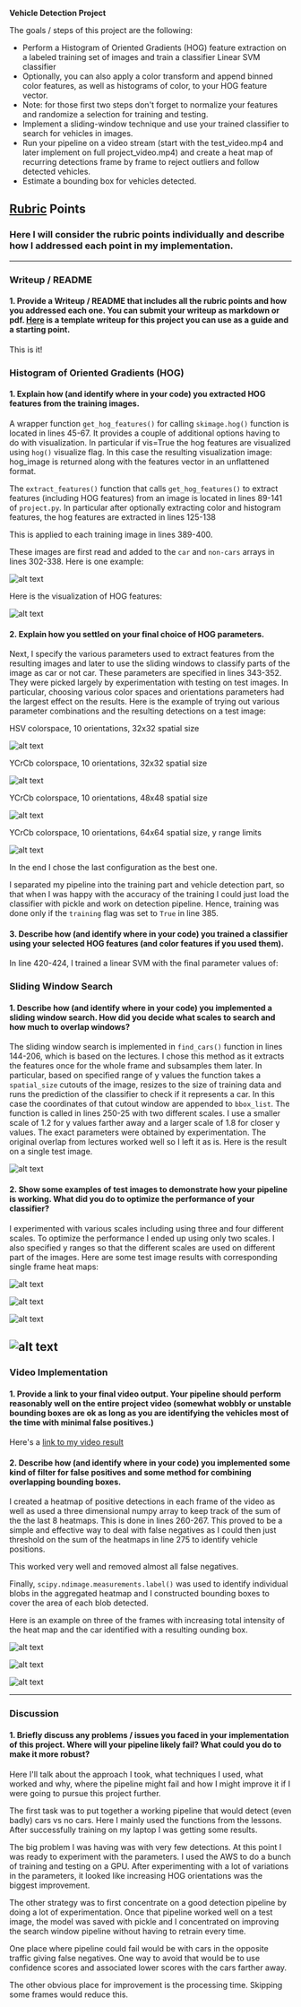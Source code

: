 **Vehicle Detection Project**

The goals / steps of this project are the following:

* Perform a Histogram of Oriented Gradients (HOG) feature extraction on a labeled training set of images and train a classifier Linear SVM classifier
* Optionally, you can also apply a color transform and append binned color features, as well as histograms of color, to your HOG feature vector.
* Note: for those first two steps don't forget to normalize your features and randomize a selection for training and testing.
* Implement a sliding-window technique and use your trained classifier to search for vehicles in images.
* Run your pipeline on a video stream (start with the test_video.mp4 and later implement on full project_video.mp4) and create a heat map of recurring detections frame by frame to reject outliers and follow detected vehicles.
* Estimate a bounding box for vehicles detected.

[//]: # (Image References)
[image1]: ./output_images/random_image.png
[image2]: ./output_images/hog.png
[image3]: ./output_images/HSV1032x32.jpeg
[image3_0]: ./output_images/YCrCb1032x32.jpeg
[image3_1]: ./output_images/YCrCb1048x48y400_656.jpeg
[image3_2]: ./output_images/YCrCb1064x64y400_656Scale1_5.jpeg
[image4]: ./examples/sliding_window.jpg
[image5]: ./output_images/heatmap.png
[image5_0]: ./output_images/heatmap3.png
[image5_1]: ./output_images/heatmap4.png
[image5_2]: ./output_images/heatmap5.png
[image6]: ./output_images/test1_out.jpeg
[image7]: ./output_images/test2_out.jpeg
[image8]: ./output_images/test3_out.jpeg
[image9]: ./output_images/test4_out.jpeg
[video1]: ./detect.mp4

## [Rubric](https://review.udacity.com/#!/rubrics/513/view) Points
### Here I will consider the rubric points individually and describe how I addressed each point in my implementation.  

---
### Writeup / README

#### 1. Provide a Writeup / README that includes all the rubric points and how you addressed each one.  You can submit your writeup as markdown or pdf.  [Here](https://github.com/udacity/CarND-Vehicle-Detection/blob/master/writeup_template.md) is a template writeup for this project you can use as a guide and a starting point.  

This is it!

### Histogram of Oriented Gradients (HOG)

#### 1. Explain how (and identify where in your code) you extracted HOG features from the training images.

A wrapper function `get_hog_features()` for calling `skimage.hog()` function is located in lines 45-67.  It provides a couple of additional options having to do with visualization.  In particular if vis=True the hog features are visualized using `hog()` visualize flag.  In this case the resulting visualization image: hog_image is returned along with the features vector in an unflattened format.

The `extract_features()` function that calls `get_hog_features()` to extract features (including HOG features) from an image is located in lines 89-141 of `project.py`. In particular after optionally extracting color and histogram features, the hog features are extracted in lines 125-138

This is applied to each training image in lines 389-400.

 These images are first read and added to the `car` and `non-cars` arrays in lines 302-338.  Here is one example:

![alt text][image1]

Here is the visualization of HOG features:

![alt text][image2]




#### 2. Explain how you settled on your final choice of HOG parameters.


Next, I specify the various parameters used to extract features from the resulting images and later to use the sliding windows to classify parts of the image as car or not car.  These parameters are specified in lines 343-352.  They were picked largely by experimentation with testing on test images. In particular, choosing various color spaces and orientations parameters had the largest effect on the results.  Here is the example of trying out various parameter combinations and the resulting detections on a test image:

HSV colorspace, 10 orientations, 32x32 spatial size

![alt text][image3]

YCrCb colorspace, 10 orientations, 32x32 spatial size

![alt text][image3_0]

YCrCb colorspace, 10 orientations, 48x48 spatial size

![alt text][image3_1]

YCrCb colorspace, 10 orientations, 64x64 spatial size, y range limits

![alt text][image3_2]

In the end I chose the last configuration as the best one.

I separated my pipeline into the training part and vehicle detection part, so that when I was happy with the accuracy of the training I could just load the classifier with pickle and work on detection pipeline.  Hence, training was done only if the `training` flag was set to `True` in line 385.  

#### 3. Describe how (and identify where in your code) you trained a classifier using your selected HOG features (and color features if you used them).

In line 420-424, I trained a linear SVM with the final parameter values of:

### Sliding Window Search

#### 1. Describe how (and identify where in your code) you implemented a sliding window search.  How did you decide what scales to search and how much to overlap windows?

The sliding window search is implemented in `find_cars()` function in lines 144-206, which is based on the lectures. I chose this method as it extracts the features once for the whole frame and subsamples them later. In particular, based on specified range of y values the function takes a `spatial_size` cutouts of the image, resizes to the size of training data and runs the prediction of the classifier to check if it represents a car.  In this case the coordinates of that cutout window are appended to `bbox_list`. The function is called in lines 250-25 with two different scales.  I use a smaller scale of 1.2 for y values farther away and a larger scale of 1.8 for closer y values.  The exact parameters were obtained by experimentation.  The original overlap from lectures worked well so I left it as is.  Here is the result on a single test image.



![alt text][image3_2]

#### 2. Show some examples of test images to demonstrate how your pipeline is working.  What did you do to optimize the performance of your classifier?

I experimented with various scales including using three and four different scales.  To optimize the performance I ended up using only two scales.  I also specified y ranges so that the different scales are used on different part of the images.  Here are some test image results with corresponding single frame heat maps:

![alt text][image6]

![alt text][image7]

![alt text][image8]

![alt text][image9]
---

### Video Implementation

#### 1. Provide a link to your final video output.  Your pipeline should perform reasonably well on the entire project video (somewhat wobbly or unstable bounding boxes are ok as long as you are identifying the vehicles most of the time with minimal false positives.)
Here's a [link to my video result](./detect.mp4)


#### 2. Describe how (and identify where in your code) you implemented some kind of filter for false positives and some method for combining overlapping bounding boxes.

I created a heatmap of positive detections in each frame of the video as well as used a three dimensional numpy array to keep track of the sum of the the last 8 heatmaps.  This is done in lines 260-267.  This proved to be a simple and effective way to deal with false negatives as I could then just threshold on the sum of the heatmaps in line 275 to identify vehicle positions.  

This worked very well and removed almost all false negatives.

Finally, `scipy.ndimage.measurements.label()` was used to identify individual blobs in the aggregated heatmap and I constructed bounding boxes to cover the area of each blob detected.  

Here is an example on three of the frames with increasing total intensity of the heat map and the car identified with a resulting ounding box.

![alt text][image5_0]

![alt text][image5_1]

![alt text][image5_2]



---

### Discussion

#### 1. Briefly discuss any problems / issues you faced in your implementation of this project.  Where will your pipeline likely fail?  What could you do to make it more robust?

Here I'll talk about the approach I took, what techniques I used, what worked and why, where the pipeline might fail and how I might improve it if I were going to pursue this project further.  

The first task was to put together a working pipeline that would detect (even badly) cars vs no cars.  Here I mainly used the functions from the lessons.  After successfully training on my laptop I was getting some results.

The big problem I was having was with very few detections. At this point I was ready to experiment with the parameters.  I used the AWS to do a bunch of training and testing on a GPU. After experimenting with a lot of variations in the parameters, it looked like increasing HOG orientations was the biggest improvement.

The other strategy was to first concentrate on a good detection pipeline by doing a lot of experimentation.  Once that pipeline worked well on a test image, the model was saved with pickle and I concentrated on improving the search window pipeline without having to retrain every time.

One place where pipeline could fail would be with cars in the opposite traffic giving false negatives.  One way to avoid that would be to use confidence scores and associated lower scores with the cars farther away.

The other obvious place for improvement is the processing time.  Skipping some frames would reduce this.
